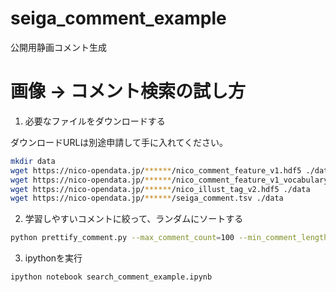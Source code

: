 seiga_comment_example
=====================

公開用静画コメント生成


画像 -> コメント検索の試し方
==================================

1. 必要なファイルをダウンロードする

ダウンロードURLは別途申請して手に入れてください。

```bash
mkdir data
wget https://nico-opendata.jp/******/nico_comment_feature_v1.hdf5 ./data
wget https://nico-opendata.jp/******/nico_comment_feature_v1_vocabulary.txt ./data
wget https://nico-opendata.jp/******/nico_illust_tag_v2.hdf5 ./data
wget https://nico-opendata.jp/******/seiga_comment.tsv ./data
```

2. 学習しやすいコメントに絞って、ランダムにソートする

```bash
python prettify_comment.py --max_comment_count=100 --min_comment_length=4 --max_comment_length=30 data/seiga_comment.tsv > data/seiga_comment_random.tsv
```

3. ipythonを実行

```bash
ipython notebook search_comment_example.ipynb
```
